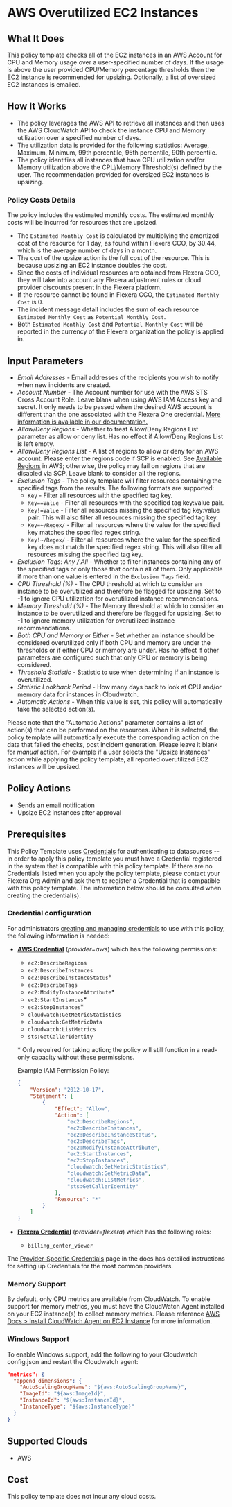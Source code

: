 # AWS Overutilized EC2 Instances

## What It Does

This policy template checks all of the EC2 instances in an AWS Account for CPU and Memory usage over a user-specified number of days. If the usage is above the user provided CPU/Memory percentage thresholds then the EC2 instance is recommended for upsizing. Optionally, a list of oversized EC2 instances is emailed.

## How It Works

- The policy leverages the AWS API to retrieve all instances and then uses the AWS CloudWatch API to check the instance CPU and Memory utilization over a specified number of days.
- The utilization data is provided for the following statistics: Average, Maximum, Minimum, 99th percentile, 95th percentile, 90th percentile.
- The policy identifies all instances that have CPU utilization and/or Memory utilization above the CPU/Memory Threshold(s) defined by the user. The recommendation provided for oversized EC2 instances is upsizing.

### Policy Costs Details

The policy includes the estimated monthly costs. The estimated monthly costs will be incurred for resources that are upsized.

- The `Estimated Monthly Cost` is calculated by multiplying the amortized cost of the resource for 1 day, as found within Flexera CCO, by 30.44, which is the average number of days in a month.
- The cost of the upsize action is the full cost of the resource. This is because upsizing an EC2 instance doubles the cost.
- Since the costs of individual resources are obtained from Flexera CCO, they will take into account any Flexera adjustment rules or cloud provider discounts present in the Flexera platform.
- If the resource cannot be found in Flexera CCO, the `Estimated Monthly Cost` is 0.
- The incident message detail includes the sum of each resource `Estimated Monthly Cost` as `Potential Monthly Cost`.
- Both `Estimated Monthly Cost` and `Potential Monthly Cost` will be reported in the currency of the Flexera organization the policy is applied in.

## Input Parameters

- *Email Addresses* - Email addresses of the recipients you wish to notify when new incidents are created.
- *Account Number* - The Account number for use with the AWS STS Cross Account Role. Leave blank when using AWS IAM Access key and secret. It only needs to be passed when the desired AWS account is different than the one associated with the Flexera One credential. [More information is available in our documentation.](https://docs.flexera.com/flexera/EN/Automation/ProviderCredentials.htm#automationadmin_1982464505_1123608)
- *Allow/Deny Regions* - Whether to treat Allow/Deny Regions List parameter as allow or deny list. Has no effect if Allow/Deny Regions List is left empty.
- *Allow/Deny Regions List* - A list of regions to allow or deny for an AWS account. Please enter the regions code if SCP is enabled. See [Available Regions](https://docs.aws.amazon.com/AWSEC2/latest/UserGuide/using-regions-availability-zones.html#concepts-regions) in AWS; otherwise, the policy may fail on regions that are disabled via SCP. Leave blank to consider all the regions.
- *Exclusion Tags* - The policy template will filter resources containing the specified tags from the results. The following formats are supported:
  - `Key` - Filter all resources with the specified tag key.
  - `Key==Value` - Filter all resources with the specified tag key:value pair.
  - `Key!=Value` - Filter all resources missing the specified tag key:value pair. This will also filter all resources missing the specified tag key.
  - `Key=~/Regex/` - Filter all resources where the value for the specified key matches the specified regex string.
  - `Key!~/Regex/` - Filter all resources where the value for the specified key does not match the specified regex string. This will also filter all resources missing the specified tag key.
- *Exclusion Tags: Any / All* - Whether to filter instances containing any of the specified tags or only those that contain all of them. Only applicable if more than one value is entered in the `Exclusion Tags` field.
- *CPU Threshold (%)* - The CPU threshold at which to consider an instance to be overutilized and therefore be flagged for upsizing. Set to -1 to ignore CPU utilization for overutilized instance recommendations.
- *Memory Threshold (%)* - The Memory threshold at which to consider an instance to be overutilized and therefore be flagged for upsizing. Set to -1 to ignore memory utilization for overutilized instance recommendations.
- *Both CPU and Memory or Either* - Set whether an instance should be considered overutilized only if both CPU and memory are under the thresholds or if either CPU or memory are under. Has no effect if other parameters are configured such that only CPU or memory is being considered.
- *Threshold Statistic* - Statistic to use when determining if an instance is overutilized.
- *Statistic Lookback Period* - How many days back to look at CPU and/or memory data for instances in Cloudwatch.
- *Automatic Actions* - When this value is set, this policy will automatically take the selected action(s).

Please note that the "Automatic Actions" parameter contains a list of action(s) that can be performed on the resources. When it is selected, the policy template will automatically execute the corresponding action on the data that failed the checks, post incident generation. Please leave it blank for *manual* action.
For example if a user selects the "Upsize Instances" action while applying the policy template, all reported overutilized EC2 instances will be upsized.

## Policy Actions

- Sends an email notification
- Upsize EC2 instances after approval

## Prerequisites

This Policy Template uses [Credentials](https://docs.flexera.com/flexera/EN/Automation/ManagingCredentialsExternal.htm) for authenticating to datasources -- in order to apply this policy template you must have a Credential registered in the system that is compatible with this policy template. If there are no Credentials listed when you apply the policy template, please contact your Flexera Org Admin and ask them to register a Credential that is compatible with this policy template. The information below should be consulted when creating the credential(s).

### Credential configuration

For administrators [creating and managing credentials](https://docs.flexera.com/flexera/EN/Automation/ManagingCredentialsExternal.htm) to use with this policy, the following information is needed:

- [**AWS Credential**](https://docs.flexera.com/flexera/EN/Automation/ProviderCredentials.htm#automationadmin_1982464505_1121575) (*provider=aws*) which has the following permissions:
  - `ec2:DescribeRegions`
  - `ec2:DescribeInstances`
  - `ec2:DescribeInstanceStatus`*
  - `ec2:DescribeTags`
  - `ec2:ModifyInstanceAttribute`*
  - `ec2:StartInstances`*
  - `ec2:StopInstances`*
  - `cloudwatch:GetMetricStatistics`
  - `cloudwatch:GetMetricData`
  - `cloudwatch:ListMetrics`
  - `sts:GetCallerIdentity`

  \* Only required for taking action; the policy will still function in a read-only capacity without these permissions.

  Example IAM Permission Policy:

  ```json
  {
      "Version": "2012-10-17",
      "Statement": [
          {
              "Effect": "Allow",
              "Action": [
                  "ec2:DescribeRegions",
                  "ec2:DescribeInstances",
                  "ec2:DescribeInstanceStatus",
                  "ec2:DescribeTags",
                  "ec2:ModifyInstanceAttribute",
                  "ec2:StartInstances",
                  "ec2:StopInstances",
                  "cloudwatch:GetMetricStatistics",
                  "cloudwatch:GetMetricData",
                  "cloudwatch:ListMetrics",
                  "sts:GetCallerIdentity"
              ],
              "Resource": "*"
          }
      ]
  }
  ```

- [**Flexera Credential**](https://docs.flexera.com/flexera/EN/Automation/ProviderCredentials.htm) (*provider=flexera*) which has the following roles:
  - `billing_center_viewer`

The [Provider-Specific Credentials](https://docs.flexera.com/flexera/EN/Automation/ProviderCredentials.htm) page in the docs has detailed instructions for setting up Credentials for the most common providers.

### Memory Support

By default, only CPU metrics are available from CloudWatch. To enable support for memory metrics, you must have the CloudWatch Agent installed on your EC2 instance(s) to collect memory metrics. Please reference [AWS Docs > Install CloudWatch Agent on EC2 Instance](https://docs.aws.amazon.com/AmazonCloudWatch/latest/monitoring/install-CloudWatch-Agent-on-EC2-Instance.html) for more information.

### Windows Support

To enable Windows support, add the following to your Cloudwatch config.json and restart the Cloudwatch agent:

```json
"metrics": {
  "append_dimensions": {
    "AutoScalingGroupName": "${aws:AutoScalingGroupName}",
    "ImageId": "${aws:ImageId}",
    "InstanceId": "${aws:InstanceId}",
    "InstanceType": "${aws:InstanceType}"
  }
}
```

## Supported Clouds

- AWS

## Cost

This policy template does not incur any cloud costs.
